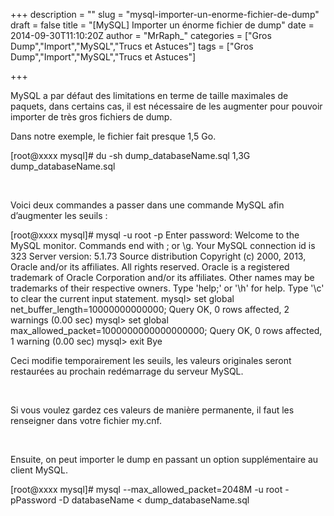 +++
description = ""
slug = "mysql-importer-un-enorme-fichier-de-dump"
draft = false
title = "[MySQL] Importer un énorme fichier de dump"
date = 2014-09-30T11:10:20Z
author = "MrRaph_"
categories = ["Gros Dump","Import","MySQL","Trucs et Astuces"]
tags = ["Gros Dump","Import","MySQL","Trucs et Astuces"]

+++


MySQL a par défaut des limitations en terme de taille maximales de paquets, dans certains cas, il est nécessaire de les augmenter pour pouvoir importer de très gros fichiers de dump.  
  
 Dans notre exemple, le fichier fait presque 1,5 Go.

[root@xxxx mysql]# du -sh dump_databaseName.sql 1,3G dump_databaseName.sql

 

Voici deux commandes a passer dans une commande MySQL afin d’augmenter les seuils :

[root@xxxx mysql]# mysql -u root -p Enter password: Welcome to the MySQL monitor. Commands end with ; or \g. Your MySQL connection id is 323 Server version: 5.1.73 Source distribution Copyright (c) 2000, 2013, Oracle and/or its affiliates. All rights reserved. Oracle is a registered trademark of Oracle Corporation and/or its affiliates. Other names may be trademarks of their respective owners. Type 'help;' or '\h' for help. Type '\c' to clear the current input statement. mysql> set global net_buffer_length=10000000000000; Query OK, 0 rows affected, 2 warnings (0.00 sec) mysql> set global max_allowed_packet=1000000000000000000; Query OK, 0 rows affected, 1 warning (0.00 sec) mysql> exit Bye

Ceci modifie temporairement les seuils, les valeurs originales seront restaurées au prochain redémarrage du serveur MySQL.

 

Si vous voulez gardez ces valeurs de manière permanente, il faut les renseigner dans votre fichier my.cnf.

 

Ensuite, on peut importer le dump en passant un option supplémentaire au client MySQL.

[root@xxxx mysql]# mysql --max_allowed_packet=2048M -u root -pPassword -D databaseName < dump_databaseName.sql

 

 


